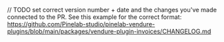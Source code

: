 // TODO set correct version number + date and the changes you've made connected to the PR. See this example for the correct format: https://github.com/Pinelab-studio/pinelab-vendure-plugins/blob/main/packages/vendure-plugin-invoices/CHANGELOG.md
